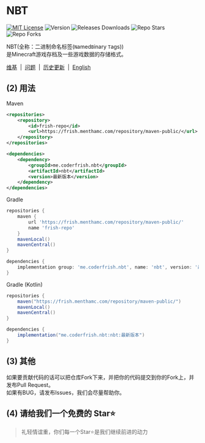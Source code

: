 # NBT

[![MIT License](https://img.shields.io/github/license/CoderFrish/NBT?style=flat-square)](LICENSE)
![Version](https://img.shields.io/badge/version-6.0.0_Preview-yellow?style=flat-square)
![Releases Downloads](https://img.shields.io/github/downloads/CoderFrish/NBT/total?style=flat-square)
![Repo Stars](https://shields.io/github/stars/CoderFrish/NBT?style=flat-square)
![Repo Forks](https://shields.io/github/forks/CoderFrish/NBT?style=flat-square)

[//]: # (![Version]&#40;https://img.shields.io/badge/version-6.0.0_Lastest-light_green?style=flat-square&#41;)

NBT(全称：二进制命名标签(`N`amed`B`inary `T`ags))\
是Minecraft游戏存档及一些游戏数据的存储格式。

<a href="https://github.com/CoderFrish/NBT/wiki">维基</a>
&nbsp;|&nbsp;
<a href="https://github.com/CoderFrish/NBT/issues">问题</a>
&nbsp;|&nbsp;
<a href="https://github.com/CoderFrish/NBT/blob/master/CHANGES.md">历史更新</a>
&nbsp;|&nbsp;
[English](README_EN.md)

## (2) 用法
Maven
```xml
<repositories>
    <repository>
        <id>frish-repo</id>
        <url>https://frish.menthamc.com/repository/maven-public/</url>
    </repository>
</repositories>

<dependencies>
    <dependency>
        <groupId>me.coderfrish.nbt</groupId>
        <artifactId>nbt</artifactId>
        <version>最新版本</version>
    </dependency>
</dependencies>
```

Gradle
```groovy
repositories {
    maven {
        url 'https://frish.menthamc.com/repository/maven-public/'
        name 'frish-repo'
    }
    mavenLocal()
    mavenCentral()
}

dependencies {
    implementation group: 'me.coderfrish.nbt', name: 'nbt', version: '最新版本'
}
```

Gradle (Kotlin)
```groovy
repositories {
    maven("https://frish.menthamc.com/repository/maven-public/")
    mavenLocal()
    mavenCentral()
}

dependencies {
    implementation("me.coderfrish.nbt:nbt:最新版本")
}
```

## (3) 其他
如果要贡献代码的话可以把仓库Fork下来，并把你的代码提交到你的Fork上，并发布Pull Request。\
如果有BUG，请发布Issues，我们会尽量帮助你。

## (4) 请给我们一个免费的 Star⭐
> 礼轻情谊重，你们每一个Star⭐是我们继续前进的动力
